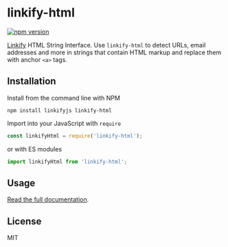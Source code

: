 linkify-html
===

[![npm version](https://badge.fury.io/js/linkify-html.svg)](https://www.npmjs.com/package/linkify-html)

[Linkify](https://linkify.js.org/) HTML String Interface. Use `linkify-html` to detect URLs, email addresses and more in strings that contain HTML markup and replace them with anchor `<a>` tags.

## Installation

Install from the command line with NPM

```
npm install linkifyjs linkify-html
```

Import into your JavaScript with `require`
```js
const linkifyHtml = require('linkify-html');
```
or with ES modules

```js
import linkifyHtml from 'linkify-html';
```

## Usage

[Read the full documentation](https://linkify.js.org/docs/linkify-html.html).

## License

MIT
